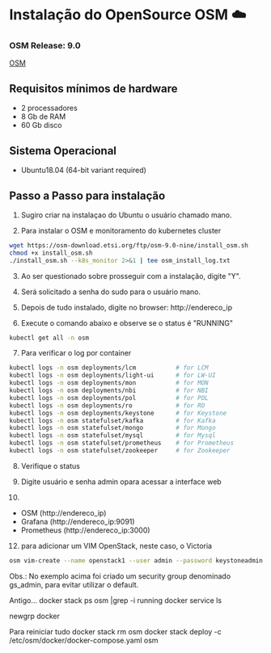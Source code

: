 # Instalação do OpenSource OSM  :cloud:

### OSM Release: 9.0
[OSM](https://osm.etsi.org/docs/user-guide/01-quickstart.html)

## Requisitos mínimos de hardware
- 2 processadores
- 8 Gb de RAM
- 60 Gb disco

## Sistema Operacional
- Ubuntu18.04 (64-bit variant required)

## Passo a Passo para instalação

1) Sugiro criar na instalaçao do Ubuntu o usuário chamado mano.

2) Para instalar o OSM e monitoramento do kubernetes cluster
```bash
wget https://osm-download.etsi.org/ftp/osm-9.0-nine/install_osm.sh
chmod +x install_osm.sh
./install_osm.sh --k8s_monitor 2>&1 | tee osm_install_log.txt
```

3) Ao ser questionado sobre prosseguir com a instalação, digite "Y".

4) Será solicitado a senha do sudo para o usuário mano.

5) Depois de tudo instalado, digite no browser:
http://endereco_ip

6) Execute o comando abaixo e observe se o status é "RUNNING"
```bash
kubectl get all -n osm
```

7) Para verificar o log por container
```bash
kubectl logs -n osm deployments/lcm           # for LCM
kubectl logs -n osm deployments/light-ui      # for LW-UI
kubectl logs -n osm deployments/mon           # for MON
kubectl logs -n osm deployments/nbi           # for NBI
kubectl logs -n osm deployments/pol           # for POL
kubectl logs -n osm deployments/ro            # for RO
kubectl logs -n osm deployments/keystone      # for Keystone
kubectl logs -n osm statefulset/kafka         # for Kafka
kubectl logs -n osm statefulset/mongo         # for Mongo
kubectl logs -n osm statefulset/mysql         # for Mysql
kubectl logs -n osm statefulset/prometheus    # for Prometheus
kubectl logs -n osm statefulset/zookeeper     # for Zookeeper
```

8) Verifique o status 


10) Digite usuário e senha admin opara acessar a interface web

11)
- OSM (http://endereco_ip)
- Grafana (http://endereco_ip:9091)
- Prometheus (http://endereco_ip:3000)

12) para adicionar um VIM OpenStack, neste caso, o Victoria
```bash
osm vim-create --name openstack1 --user admin --password keystoneadmin --auth_url http://endereco_ip/identity/v3 --tenant admin --account_type openstack --config='{security_groups: gs_admin, keypair: }'
```
Obs.: No exemplo acima foi criado um security group denominado gs_admin, para evitar utilizar o default.






Antigo...
docker stack ps osm |grep -i running
docker service ls

newgrp docker

Para reiniciar tudo
docker stack rm osm
docker stack deploy -c /etc/osm/docker/docker-compose.yaml osm

